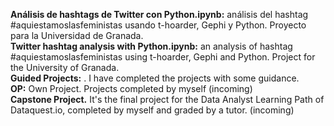 **Análisis de hashtags de Twitter con Python.ipynb:** análisis del hashtag #aquiestamoslasfeministas usando t-hoarder, Gephi y Python. Proyecto para la Universidad de Granada.<br />
**Twitter hashtag analysis with Python.ipynb:** an analysis of hashtag #aquiestamoslasfeministas using t-hoarder, Gephi and Python. Project for the University of Granada.<br />
**Guided Projects:** . I have completed the projects with some guidance.<br />
**OP:** Own Project. Projects completed by myself (incoming)<br />
**Capstone Project.** It's the final project for the Data Analyst Learning Path of Dataquest.io, completed by myself and graded by a tutor. (incoming)
